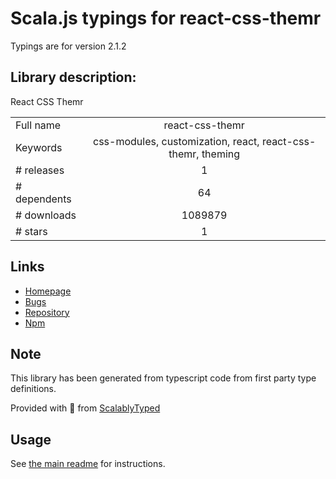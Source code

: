 
# Scala.js typings for react-css-themr

Typings are for version 2.1.2

## Library description:
React CSS Themr

|                    |                 |
| ------------------ | :-------------: |
| Full name          | react-css-themr |
| Keywords           | css-modules, customization, react, react-css-themr, theming |
| # releases         | 1 |
| # dependents       | 64 |
| # downloads        | 1089879 |
| # stars            | 1 |

## Links
- [Homepage](https://github.com/javivelasco/react-css-themr#readme)
- [Bugs](https://github.com/javivelasco/react-css-themr/issues)
- [Repository](https://github.com/javivelasco/react-css-themr)
- [Npm](https://www.npmjs.com/package/react-css-themr)
    


## Note
This library has been generated from typescript code from first party type definitions.

Provided with :purple_heart: from [ScalablyTyped](https://github.com/oyvindberg/ScalablyTyped)

## Usage
See [the main readme](../../readme.md) for instructions.


